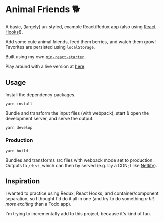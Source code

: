 # Animal Friends 🐕
A basic, (largely) un-styled, example React/Redux app (also using [React Hooks](https://reactjs.org/docs/hooks-intro.html)!).

Add some cute animal friends, feed them berries, and watch them grow! Favorites are persisted using `localStorage`.

Built using my own [`min-react-starter`](https://github.com/j-d-b/min-react-starter).

Play around with a live version at [here](http://animal-friends.surge.sh/).

## Usage
Install the dependency packages.
```
yarn install
```

Bundle and transform the input files (with webpack), start & open the development server, and serve the output.
```
yarn develop
```

### Production
```
yarn build
```
Bundles and transforms src files with webpack mode set to production. Outputs to `/dist`, which can then by served (e.g. by a CDN; I like [Netlify](https://www.netlify.com/)).

## Inspiration
I wanted to practice using Redux, React Hooks, and container/component separation, so I thought I'd do it all in one (and try to do something *a bit more exciting* than a Todo app).

I'm trying to incrementally add to this project, because it's kind of fun.
